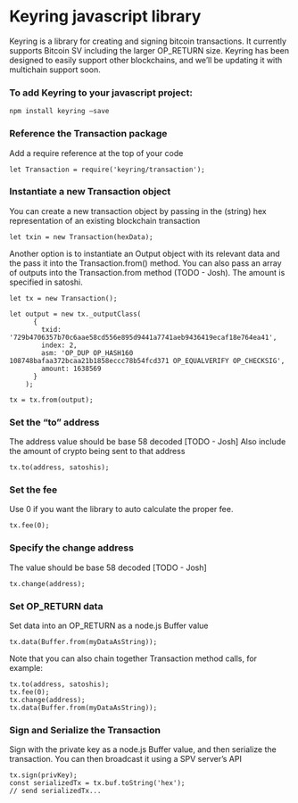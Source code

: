 # Keyring javascript library

Keyring is a library for creating and signing bitcoin transactions.  It currently supports Bitcoin SV including the larger OP_RETURN size.  Keyring has been designed to easily support other blockchains, and we’ll be updating it with multichain support soon.

### To add Keyring to your javascript project:
```
npm install keyring —save
```

### Reference the Transaction package
Add a require reference at the top of your code
```
let Transaction = require('keyring/transaction');
```


### Instantiate a new Transaction object
You can create a new transaction object by passing in the (string) hex representation of an existing blockchain transaction
```
let txin = new Transaction(hexData);
```

Another option is to instantiate an Output object with its relevant data and the pass it into the Transaction.from() method.  You can also pass an array of outputs into the Transaction.from method (TODO - Josh).  The amount is specified in satoshi.
```
let tx = new Transaction();

let output = new tx._outputClass(
      {
        txid: '729b4706357b70c6aae58cd556e895d9441a7741aeb9436419ecaf18e764ea41',
        index: 2,
        asm: 'OP_DUP OP_HASH160 108748bafaa372bcaa21b1858eccc78b54fcd371 OP_EQUALVERIFY OP_CHECKSIG',
        amount: 1638569
      }
    );

tx = tx.from(output);
```

### Set the “to” address
The address value should be base 58 decoded [TODO - Josh]
Also include the amount of crypto being sent to that address
```
tx.to(address, satoshis);
```


### Set the fee
Use 0 if you want the library to auto calculate the proper fee.
```
tx.fee(0);
```

### Specify the change address 
The value should be base 58 decoded [TODO - Josh]
```
tx.change(address);
```

### Set OP_RETURN data
Set data into an OP_RETURN as a node.js Buffer value
```
tx.data(Buffer.from(myDataAsString));
```

Note that you can also chain together Transaction method calls, for example:
```
tx.to(address, satoshis);
tx.fee(0);
tx.change(address);
tx.data(Buffer.from(myDataAsString));
```


### Sign and Serialize the Transaction
Sign with the private key as a node.js Buffer value, and then serialize the transaction.  You can then broadcast it using a SPV server’s API
```
tx.sign(privKey);
const serializedTx = tx.buf.toString('hex');
// send serializedTx...
```
